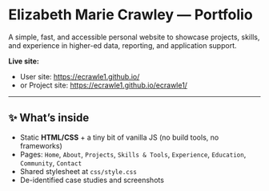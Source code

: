 # Elizabeth Marie Crawley — Portfolio

A simple, fast, and accessible personal website to showcase projects, skills, and experience in higher-ed data, reporting, and application support.

**Live site:**  
- User site: https://ecrawle1.github.io/  
- or Project site: https://ecrawle1.github.io/ecrawle1/

---

## ✨ What’s inside

- Static **HTML/CSS** + a tiny bit of vanilla JS (no build tools, no frameworks)
- Pages: `Home`, `About`, `Projects`, `Skills & Tools`, `Experience`, `Education`, `Community`, `Contact`
- Shared stylesheet at `css/style.css`
- De-identified case studies and screenshots

